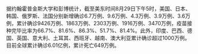 据约翰霍普金斯大学和彭博统计，截至美东时间8月29日下午5时，美国、日本、韩国、俄罗斯、法国分别新增确诊6.7万例、9.6万例、4.3万例、3.9万例、3.6万例，累计确诊9426万例、1863万例、2303万例、1916万例、3470万例，疫苗接种完毕比率为66.7%、81.6%、86.3%、51.7%、81.4%。此外，印度、巴西、德国、英国、意大利、土耳其、西班牙、越南、澳大利亚累计确诊超过1000万例。目前全球累计确诊6.01亿例，累计死亡649万例。